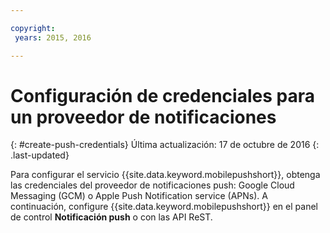 ```yaml
---

copyright:
 years: 2015, 2016

---
```

# Configuración de credenciales para un proveedor de notificaciones
{: #create-push-credentials}
Última actualización: 17 de octubre de 2016
{: .last-updated}

Para configurar el servicio {{site.data.keyword.mobilepushshort}}, obtenga las credenciales del proveedor de notificaciones push: Google Cloud Messaging (GCM) o Apple Push Notification service (APNs). A continuación, configure {{site.data.keyword.mobilepushshort}} en el panel de control **Notificación push** o con las API ReST.
